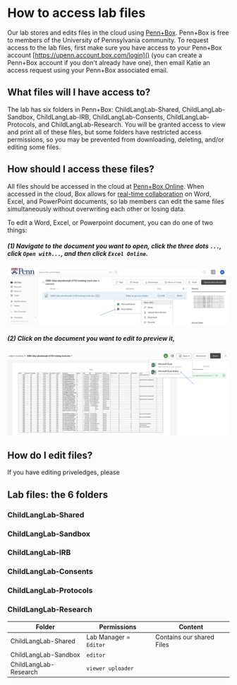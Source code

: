 # How to access lab files

Our lab stores and edits files in the cloud using [Penn+Box](https://upenn.account.box.com/login). Penn+Box is free to members of the University of Pennsylvania community.  To request access to the lab files, first make sure you have access to your Penn+Box account [https://upenn.account.box.com/login]() (you can create a Penn+Box account if you don't already have one), then email Katie an access request using your Penn+Box associated email.

## What files will I have access to?
The lab has six folders in Penn+Box: ChildLangLab-Shared, ChildLangLab-Sandbox, ChildLangLab-IRB, ChildLangLab-Consents, ChildLangLab-Protocols, and ChildLangLab-Research.  You will be granted access to view and print all of these files, but some folders have restricted access permissions, so you may be prevented from downloading, deleting, and/or editing some files.

## How should I access these files?
All files should be accessed in the cloud at [Penn+Box Online](https://upenn.account.box.com/login).  When accessed in the cloud, Box allows for [real-time collaboration](https://www.youtube.com/watch?v=4PGxWpyU1os) on Word, Excel, and PowerPoint documents, so lab members can edit the same files simultaneously without overwriting each other or losing data.

To edit a Word, Excel, or Powerpoint document, you can do one of two things:

##### (1) Navigate to the document you want to open, click the three dots `...`, click `Open with...`, and then click `Excel Online`.

![](../static/images/wiki-files-edit-dropdown.png)

##### (2) Click on the document you want to edit to preview it,
![](../static/images/wiki-files-edit-preview.png)

## How do I edit files?
If you have editing priveledges, please
## Lab files: the 6 folders
### ChildLangLab-Shared
### ChildLangLab-Sandbox
### ChildLangLab-IRB
### ChildLangLab-Consents
### ChildLangLab-Protocols
### ChildLangLab-Research




Folder | Permissions | Content
--- | --- | ---
ChildLangLab-Shared | Lab Manager = `Editor` | Contains our shared Files
ChildLangLab-Sandbox | `editor` |
ChildLangLab-Research | `viewer uploader` |   
